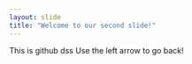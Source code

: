 ```yaml
---
layout: slide
title: "Welcome to our second slide!"
---
```

This is github dss
Use the left arrow to go back!
